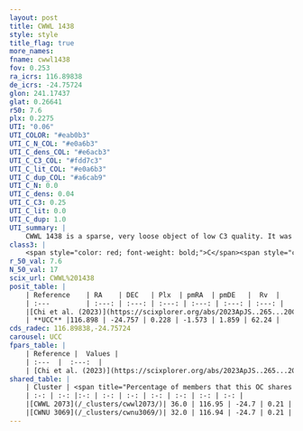 ```yaml
---
layout: post
title: CWWL 1438
style: style
title_flag: true
more_names: 
fname: cwwl1438
fov: 0.253
ra_icrs: 116.89838
de_icrs: -24.75724
glon: 241.17437
glat: 0.26641
r50: 7.6
plx: 0.2275
UTI: "0.06"
UTI_COLOR: "#eab0b3"
UTI_C_N_COL: "#e0a6b3"
UTI_C_dens_COL: "#e6acb3"
UTI_C_C3_COL: "#fdd7c3"
UTI_C_lit_COL: "#e0a6b3"
UTI_C_dup_COL: "#a6cab9"
UTI_C_N: 0.0
UTI_C_dens: 0.04
UTI_C_C3: 0.25
UTI_C_lit: 0.0
UTI_C_dup: 1.0
UTI_summary: |
    CWWL 1438 is a sparse, very loose object of low C3 quality. It was recently reported in the literature.<br><br>This object shares a moderate percentage of members with at least one entry reported in the same catalogue.<br><br><span style="color: #99180f; font-weight: bold;">Warning: </span>contains less than 25 stars with <i>P>0.5</i> estimated.
class3: |
    <span style="color: red; font-weight: bold;">C</span><span style="color: red; font-weight: bold;">C</span>
r_50_val: 7.6
N_50_val: 17
scix_url: CWWL%201438
posit_table: |
    | Reference    | RA    | DEC   | Plx  | pmRA  | pmDE   |  Rv  |
    | :---         | :---: | :---: | :---: | :---: | :---: | :---: |
    |[Chi et al. (2023)](https://scixplorer.org/abs/2023ApJS..265...20C) | 116.845 | -24.774 | 0.255 | -1.607 | 1.908 | -- |
    | **UCC** |116.898 | -24.757 | 0.228 | -1.573 | 1.859 | 62.24 | 
cds_radec: 116.89838,-24.75724
carousel: UCC
fpars_table: |
    | Reference |  Values |
    | :---  |  :---:  |
    | [Chi et al. (2023)](https://scixplorer.org/abs/2023ApJS..265...20C) | `Age=0.9, Z=0.004` |
shared_table: |
    | Cluster | <span title="Percentage of members that this OC shares with the ones listed">%</span>   | RA   | DEC   | Plx   | pmRA  | pmDE  | Rv | UTI |
    | :-: | :-: |:-: | :-: | :-: | :-: | :-: | :-: | :-: |
    |[CWWL 2073](/_clusters/cwwl2073/)| 36.0 | 116.95 | -24.7 | 0.21 | -1.53 | 1.84 | 70.75 |0.3 |
    |[CWNU 3069](/_clusters/cwnu3069/)| 32.0 | 116.94 | -24.7 | 0.21 | -1.54 | 1.78 | -- |0.08 |
---
```

